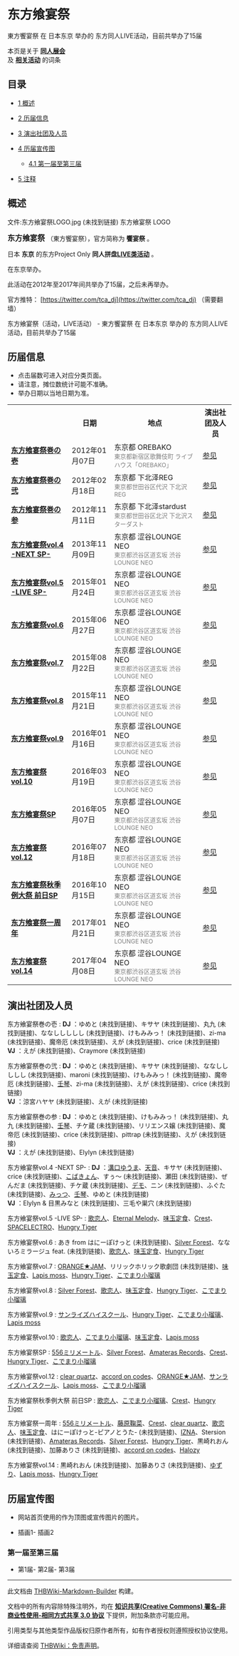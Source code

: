 # 东方飨宴祭

<!-- source html: G:\repos\THBWiki-Markdown-Builder\THBWikiMarkdown\Temp\main\f\fb\ns0%3A%E4%B8%9C%E6%96%B9%E9%A3%A8%E5%AE%B4%E7%A5%AD.html -->

東方饗宴祭 在 日本东京 举办的  东方同人LIVE活动，目前共举办了15届

本页是关于 **[同人展会](./同人展会.md#展会类活动)**   
及 **[相关活动](./相关活动.md)** 的词条

## 目录

- [1 概述](#概述)
- [2 历届信息](#历届信息)
- [3 演出社团及人员](#演出社团及人员)
- [4 历届宣传图](#历届宣传图)

  - [4.1 第一届至第三届](#第一届至第三届)



- [5 注释](#注释)





## 概述
文件:东方飨宴祭LOGO.jpg (未找到链接)  东方飨宴祭 LOGO
  
<big> **东方飨宴祭** </big>（東方饗宴祭），官方简称为 **饗宴祭** 。  
  
  
  
  
日本 **东京** 的东方Project Only **同人拼盘[LIVE类活动](./LIVE类活动.md#LIVE类活动)** 。  
  
在东京举办。  
  
  
此活动在2012年至2017年间共举办了15届，之后未再举办。  
  
  
  
  
官方推特： [https://twitter.com/tca_dj](https://twitter.com/tca_dj) （需要翻墙）  
  
东方飨宴祭（活动，LIVE活动） - 東方饗宴祭 在 日本东京 举办的  东方同人LIVE活动，目前共举办了15届

## 历届信息
- 点击届数可进入对应分类页面。
- 请注意，摊位数统计可能不准确。
- 举办日期以当地日期为准。


<table>
<tbody><tr><th> </th><th>日期</th><th>地点</th><th>演出社团及人员</th></tr>
<tr><td id="1"><b><a href="/展会作品列表?e=%E4%B8%9C%E6%96%B9%E9%A3%A8%E5%AE%B4%E7%A5%AD%231">东方飨宴祭巻の壱</a></b></td><td id="ev-1">2012年01月07日</td><td>东京都 OREBAKO<br><small><span style="color:grey;">東京都新宿区歌舞伎町 ライブハウス「OREBAKO」</span></small></td><td><a href="#第1届">参见</a></td></tr>
<tr><td id="2"><b><a href="/展会作品列表?e=%E4%B8%9C%E6%96%B9%E9%A3%A8%E5%AE%B4%E7%A5%AD%232">东方飨宴祭巻の弐</a></b></td><td id="ev-2">2012年02月18日</td><td>东京都 下北泽REG<br><small><span style="color:grey;">東京都世田谷区代沢 下北沢REG</span></small></td><td><a href="#第2届">参见</a></td></tr>
<tr><td id="3"><b><a href="/展会作品列表?e=%E4%B8%9C%E6%96%B9%E9%A3%A8%E5%AE%B4%E7%A5%AD%233">东方飨宴祭巻の参</a></b></td><td id="ev-3">2012年11月11日</td><td>东京都 下北泽stardust<br><small><span style="color:grey;">東京都世田谷区北沢 下北沢スターダスト</span></small></td><td><a href="#第3届">参见</a></td></tr>
<tr><td id="4"><b><a href="/展会作品列表?e=%E4%B8%9C%E6%96%B9%E9%A3%A8%E5%AE%B4%E7%A5%AD%234">东方飨宴祭vol.4 -NEXT SP-</a></b></td><td id="ev-4">2013年11月09日</td><td>东京都 涩谷LOUNGE NEO<br><small><span style="color:grey;">東京都渋谷区道玄坂 渋谷LOUNGE NEO</span></small></td><td><a href="#第4届">参见</a></td></tr>
<tr><td id="5"><b><a href="/展会作品列表?e=%E4%B8%9C%E6%96%B9%E9%A3%A8%E5%AE%B4%E7%A5%AD%235">东方飨宴祭vol.5 -LIVE SP-</a></b></td><td id="ev-5">2015年01月24日</td><td>东京都 涩谷LOUNGE NEO<br><small><span style="color:grey;">東京都渋谷区道玄坂 渋谷LOUNGE NEO</span></small></td><td><a href="#第5届">参见</a></td></tr>
<tr><td id="6"><b><a href="/展会作品列表?e=%E4%B8%9C%E6%96%B9%E9%A3%A8%E5%AE%B4%E7%A5%AD%236">东方飨宴祭vol.6</a></b></td><td id="ev-6">2015年06月27日</td><td>东京都 涩谷LOUNGE NEO<br><small><span style="color:grey;">東京都渋谷区道玄坂 渋谷LOUNGE NEO</span></small></td><td><a href="#第6届">参见</a></td></tr>
<tr><td id="7"><b><a href="/展会作品列表?e=%E4%B8%9C%E6%96%B9%E9%A3%A8%E5%AE%B4%E7%A5%AD%237">东方飨宴祭vol.7</a></b></td><td id="ev-7">2015年08月22日</td><td>东京都 涩谷LOUNGE NEO<br><small><span style="color:grey;">東京都渋谷区道玄坂 渋谷LOUNGE NEO</span></small></td><td><a href="#第7届">参见</a></td></tr>
<tr><td id="8"><b><a href="/展会作品列表?e=%E4%B8%9C%E6%96%B9%E9%A3%A8%E5%AE%B4%E7%A5%AD%238">东方飨宴祭vol.8</a></b></td><td id="ev-8">2015年11月21日</td><td>东京都 涩谷LOUNGE NEO<br><small><span style="color:grey;">東京都渋谷区道玄坂 渋谷LOUNGE NEO</span></small></td><td><a href="#第8届">参见</a></td></tr>
<tr><td id="9"><b><a href="/展会作品列表?e=%E4%B8%9C%E6%96%B9%E9%A3%A8%E5%AE%B4%E7%A5%AD%239">东方飨宴祭vol.9</a></b></td><td id="ev-9">2016年01月16日</td><td>东京都 涩谷LOUNGE NEO<br><small><span style="color:grey;">東京都渋谷区道玄坂 渋谷LOUNGE NEO</span></small></td><td><a href="#第9届">参见</a></td></tr>
<tr><td id="10"><b><a href="/展会作品列表?e=%E4%B8%9C%E6%96%B9%E9%A3%A8%E5%AE%B4%E7%A5%AD%2310">东方飨宴祭vol.10</a></b></td><td id="ev-10">2016年03月19日</td><td>东京都 涩谷LOUNGE NEO<br><small><span style="color:grey;">東京都渋谷区道玄坂 渋谷LOUNGE NEO</span></small></td><td><a href="#第10届">参见</a></td></tr>
<tr><td id="11"><b><a href="/展会作品列表?e=%E4%B8%9C%E6%96%B9%E9%A3%A8%E5%AE%B4%E7%A5%AD%2311">东方飨宴祭SP</a></b></td><td id="ev-11">2016年05月07日</td><td>东京都 涩谷LOUNGE NEO<br><small><span style="color:grey;">東京都渋谷区道玄坂 渋谷LOUNGE NEO</span></small></td><td><a href="#第11届">参见</a></td></tr>
<tr><td id="12"><b><a href="/展会作品列表?e=%E4%B8%9C%E6%96%B9%E9%A3%A8%E5%AE%B4%E7%A5%AD%2312">东方飨宴祭vol.12</a></b></td><td id="ev-12">2016年07月18日</td><td>东京都 涩谷LOUNGE NEO<br><small><span style="color:grey;">東京都渋谷区道玄坂 渋谷LOUNGE NEO</span></small></td><td><a href="#第12届">参见</a></td></tr>
<tr><td id="13"><b><a href="/展会作品列表?e=%E4%B8%9C%E6%96%B9%E9%A3%A8%E5%AE%B4%E7%A5%AD%2313">东方飨宴祭秋季例大祭 前日SP</a></b></td><td id="ev-13">2016年10月15日</td><td>东京都 涩谷LOUNGE NEO<br><small><span style="color:grey;">東京都渋谷区道玄坂 渋谷LOUNGE NEO</span></small></td><td><a href="#第13届">参见</a></td></tr>
<tr><td id="14"><b><a href="/展会作品列表?e=%E4%B8%9C%E6%96%B9%E9%A3%A8%E5%AE%B4%E7%A5%AD%2314">东方飨宴祭一周年</a></b></td><td id="ev-14">2017年01月21日</td><td>东京都 涩谷LOUNGE NEO<br><small><span style="color:grey;">東京都渋谷区道玄坂 渋谷LOUNGE NEO</span></small></td><td><a href="#第14届">参见</a></td></tr>
<tr><td id="15"><b><a href="/展会作品列表?e=%E4%B8%9C%E6%96%B9%E9%A3%A8%E5%AE%B4%E7%A5%AD%2315">东方飨宴祭vol.14</a></b></td><td id="ev-15">2017年04月08日</td><td>东京都 涩谷LOUNGE NEO<br><small><span style="color:grey;">東京都渋谷区道玄坂 渋谷LOUNGE NEO</span></small></td><td><a href="#第15届">参见</a></td></tr>
</tbody></table>



## 演出社团及人员
东方飨宴祭巻の壱
:  **DJ** ：ゆめと (未找到链接)、キサヤ (未找到链接)、丸九 (未找到链接)、ななししししし (未找到链接)、けもみみっ！ (未找到链接)、zi-ma (未找到链接)、魔帝厄 (未找到链接)、えが (未找到链接)、crice (未找到链接)  
 **VJ** ：えが (未找到链接)、Craymore (未找到链接)

东方飨宴祭巻の弐
:  **DJ** ：ゆめと (未找到链接)、キサヤ (未找到链接)、ななししししし (未找到链接)、maroni (未找到链接)、けもみみっ！ (未找到链接)、魔帝厄 (未找到链接)、[壬琴](./壬琴.md)、zi-ma (未找到链接)、えが (未找到链接)、crice (未找到链接)  
 **VJ** ：涼宮ハヤヤ (未找到链接)、えが (未找到链接)

东方飨宴祭巻の参
:  **DJ** ：ゆめと (未找到链接)、けもみみっ！ (未找到链接)、丸九 (未找到链接)、[壬琴](./壬琴.md)、チケ蔵 (未找到链接)、リリエンス嬢 (未找到链接)、魔帝厄 (未找到链接)、crice (未找到链接)、pittrap (未找到链接)、えが (未找到链接)  
 **VJ** ：えが (未找到链接)、Elylyn (未找到链接)

东方飨宴祭vol.4 -NEXT SP-
:  **DJ** ：[溝口ゆうま](./溝口ゆうま.md)、[天音](./天音.md)、キサヤ (未找到链接)、crice (未找到链接)、[こばきょん](./こばきょん.md)、すぅ～ (未找到链接)、瀬田 (未找到链接)、ぜんだま (未找到链接)、チケ蔵 (未找到链接)、[デモ](./Demo（SNOWBLUE）.md)、ニン (未找到链接)、ふぐた (未找到链接)、[みっつ](./ミッツ.md)、[壬琴](./壬琴.md)、ゆめと (未找到链接)  
 **VJ** ：Elylyn &amp; 目黒みなと (未找到链接)、三毛や巣穴 (未找到链接)

东方飨宴祭vol.5 -LIVE SP-
: [歌恋人](./歌恋人.md)、[Eternal Melody](./Eternal_Melody.md)、[味玉定食](./味玉定食.md)、[Crest](./Crest.md)、[SPACELECTRO](./SPACELECTRO.md)、[Hungry Tiger](./Hungry_Tiger.md)

东方飨宴祭vol.6
: あき from はにーぽけっと (未找到链接)、[Silver Forest](./Silver_Forest.md)、なないろミラージュ feat. (未找到链接)、[歌恋人](./歌恋人.md)、[味玉定食](./味玉定食.md)、[Hungry Tiger](./Hungry_Tiger.md)

东方飨宴祭vol.7
: [ORANGE★JAM](./ORANGE★JAM.md)、リリックホリック歌劇団 (未找到链接)、[味玉定食](./味玉定食.md)、[Lapis moss](./Lapis_moss.md)、[Hungry Tiger](./Hungry_Tiger.md)、[こでまり小瑠璃](./こでまり小瑠璃.md)

东方飨宴祭vol.8
: [Silver Forest](./Silver_Forest.md)、[歌恋人](./歌恋人.md)、[味玉定食](./味玉定食.md)、[Hungry Tiger](./Hungry_Tiger.md)、[こでまり小瑠璃](./こでまり小瑠璃.md)

东方飨宴祭vol.9
: [サンライズハイスクール](./サンライズハイスクール.md)、[Hungry Tiger](./Hungry_Tiger.md)、[こでまり小瑠璃](./こでまり小瑠璃.md)、[Lapis moss](./Lapis_moss.md)

东方飨宴祭vol.10
: [歌恋人](./歌恋人.md)、[こでまり小瑠璃](./こでまり小瑠璃.md)、[味玉定食](./味玉定食.md)、[Lapis moss](./Lapis_moss.md)

东方飨宴祭SP
: [556ミリメートル](./556ミリメートル.md)、[Silver Forest](./Silver_Forest.md)、[Amateras Records](./Amateras_Records.md)、[Crest](./Crest.md)、[Hungry Tiger](./Hungry_Tiger.md)、[こでまり小瑠璃](./こでまり小瑠璃.md)

东方飨宴祭vol.12
: [clear quartz](./clear_quartz.md)、[accord on codes](./accord_on_codes.md)、[ORANGE★JAM](./ORANGE★JAM.md)、[サンライズハイスクール](./サンライズハイスクール.md)、[Lapis moss](./Lapis_moss.md)、[こでまり小瑠璃](./こでまり小瑠璃.md)

东方飨宴祭秋季例大祭 前日SP
: [歌恋人](./歌恋人.md)、[こでまり小瑠璃](./こでまり小瑠璃.md)、[Crest](./Crest.md)、[Hungry Tiger](./Hungry_Tiger.md)

东方飨宴祭一周年
: [556ミリメートル](./556ミリメートル.md)、[藤原鞠菜](./藤原鞠菜.md)、[Crest](./Crest.md)、[clear quartz](./clear_quartz.md)、[歌恋人](./歌恋人.md)、[味玉定食](./味玉定食.md)、はにーぽけっと-ピアノとうた- (未找到链接)、[IZNA](./IZNA.md)、Stersion (未找到链接)、[Amateras Records](./Amateras_Records.md)、[Silver Forest](./Silver_Forest.md)、[Hungry Tiger](./Hungry_Tiger.md)、黒崎れおん (未找到链接)、加藤ありさ (未找到链接)、[accord on codes](./accord_on_codes.md)、[Halozy](./Halozy.md)

东方飨宴祭vol.14
: 黒崎れおん (未找到链接)、加藤ありさ (未找到链接)、[ゆずり](./ゆずり.md)、[Lapis moss](./Lapis_moss.md)、[Hungry Tiger](./Hungry_Tiger.md)


## 历届宣传图
- 网站首页使用的作为顶图或宣传图片的图片。

- [](./文件-东方飨宴祭插画1.jpg.md)插画1- [](./文件-东方飨宴祭插画2.jpg.md)插画2


### 第一届至第三届
- [](./文件-东方飨宴祭1插画.jpg.md)第1届- [](./文件-东方飨宴祭2插画.jpg.md)第2届- [](./文件-东方飨宴祭3插画.jpg.md)第3届


  
  

  

  
  






---

此文档由 [THBWiki-Markdown-Builder](https://github.com/Delsin-Yu/THBWiki-Markdown-Builder) 构建。

文档中的所有内容除特殊注明外，均在 [**知识共享(Creative Commons) 署名-非商业性使用-相同方式共享 3.0 协议**](https://creativecommons.org/licenses/by-sa/3.0/deed.zh-hans) 下提供，附加条款亦可能应用。

引用类型与其他类型作品版权归原作者所有，如有作者授权则遵照授权协议使用。

详细请查阅 [THBWiki：免责声明](https://thbwiki.cc/THBWiki:%E5%85%8D%E8%B4%A3%E5%A3%B0%E6%98%8E)。

